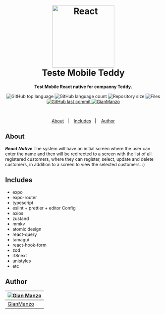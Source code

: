<h1 align="center">
  <img src="https://github.com/GianManzo/mobile-tmp/blob/main/src/assets/intro.jpeg" alt="React" width="200">
  <br>
    Teste Mobile Teddy
  <br>
</h1>

<p align="center">
  <strong>Test Mobile React native for companny Teddy.</strong>
</p>

<p align="center">
  <img src="https://img.shields.io/github/languages/top/GianManzo/mobile-tmp" alt="GitHub top language" >
  <img src="https://img.shields.io/github/languages/count/GianManzo/mobile-tmp" alt="GitHub language count" >
  <img src="https://img.shields.io/github/languages/code-size/GianManzo/mobile-tmp" alt="Repository size" >
  <img src="https://img.shields.io/github/directory-file-count/GianManzo/mobile-tmp" alt="Files" >
  <a href="https://github.com/GianManzo/mobile-tmp/commits/main">
    <img src="https://img.shields.io/github/last-commit/GianManzo/mobile-tmp" alt="GitHub last commit" >
    <img src="https://img.shields.io/badge/Created%20by-GianManzo-blue" alt="GianManzo" >
  </a>
</p>

<br>

<p align="center">
  <a href="#about">About</a>&nbsp;&nbsp;&nbsp;|&nbsp;&nbsp;&nbsp;
  <a href="#includes">Includes</a>&nbsp;&nbsp;&nbsp;|&nbsp;&nbsp;&nbsp;
  <a href="#author">Author</a>
</p>

## About

**_React Native_** The system will have an initial screen where the user can enter the name and then will be redirected to a screen with the list of all registered customers, where they can register, select, update and delete customers, in addition to a screen to view the selected customers. :)

## Includes

- expo
- expo-router
- typescript
- eslint + prettier + editor Config
- axios
- zustand
- mmkv
- atomic design
- react-query
- tamagui
- react-hook-form
- zod
- i18next
- unistyles
- etc

## **Author**

| [![Gian Manzo](https://avatars.githubusercontent.com/u/30843291?size=100)](https://github.com/GianManzo) |
| -------------------------------------------------------------------------------------------------------- |
| [GianManzo](https://github.com/GianManzo)                                                                |
